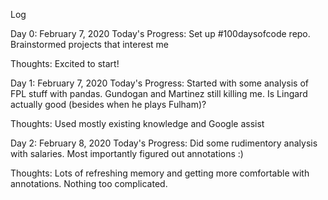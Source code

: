 Log

Day 0: February 7, 2020
Today's Progress: Set up #100daysofcode repo. Brainstormed projects that interest me 

Thoughts: Excited to start!


Day 1: February 7, 2020
Today's Progress: Started with some analysis of FPL stuff with pandas. Gundogan and Martinez still killing me. Is Lingard actually good (besides when he plays Fulham)?

Thoughts: Used mostly existing knowledge and Google assist

Day 2: February 8, 2020
Today's Progress: Did some rudimentory analysis with salaries. Most importantly figured out annotations :)

Thoughts: Lots of refreshing memory and getting more comfortable with annotations. Nothing too complicated.
